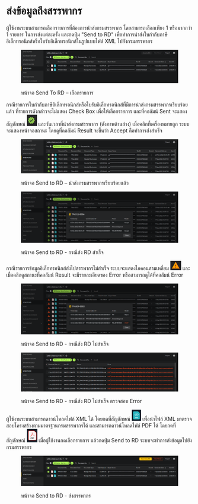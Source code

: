# ส่งข้อมูลถึงสรรพากร

ผู้ใช้งานระบบสามารถเลือกรายการที่ต้องการนำส่งกรมสรรพากร โดยสามารถเลือกเพียง 1 หรือมากกว่า 1 รายการ ในการส่งแต่ละครั้ง และกดปุ่ม "Send to RD" เพื่อทำการนำส่งใบกำกับภาษีอิเล็กทรอนิกส์หรือใบรับอิเล็กทรอนิกส์ในรูปแบบไฟล์ XML ไปยังกรมสรรพากร

<figure><img src="../../.gitbook/assets/image (44).png" alt=""><figcaption><p>หน้าจอ Send To RD – เลือกรายการ</p></figcaption></figure>

กรณีรายการใบกำกับภาษีอิเล็กทรอนิกส์หรือใบรับอิเล็กทรอนิกส์ที่มีการนำส่งกรมสรรพากรเรียบร้อยแล้ว ที่รายการดังกล่าวจะไม่แสดง Check Box เพื่อให้เลือกรายการ และที่คอลัมน์ Sent จะแสดงสัญลักษณ์ ![](<../../.gitbook/assets/image (43).png>) และวันเวลาที่นำส่งกรมสรรพากร (ดังภาพด้านล่าง) เมื่อคลิกที่เครื่องหมายถูก ระบบจะแสดงหน้าจอสถานะ โดยดูที่คอลัมน์ Result จะขึ้นว่า Accept คือทำการส่งสำเร็จ

<figure><img src="../../.gitbook/assets/image (97).png" alt=""><figcaption><p>หน้าจอ Send to RD – นำส่งกรมสรรพากรเรียบร้อยแล้ว</p></figcaption></figure>

<figure><img src="../../.gitbook/assets/image (23) (1).png" alt=""><figcaption><p>หน้าจอ Send to RD - กรณีส่ง RD สำเร็จ</p></figcaption></figure>

กรณีรายการข้อมูลอิเล็กทรอนิกส์ส่งไปสรรพากรไม่สำเร็จ ระบบจะแสดงไอคอนสามเหลี่ยม ![](<../../.gitbook/assets/image (29).png>) และเมื่อคลิกดูสถานะที่คอลัมน์ Result จะมีรายละเอียดของ Error หรือสามารถดูได้ที่คอลัมน์ Error

<figure><img src="../../.gitbook/assets/image (99).png" alt=""><figcaption><p>หน้าจอ Send to RD - กรณีส่ง RD ไม่สำเร็จ</p></figcaption></figure>

<figure><img src="../../.gitbook/assets/image (5) (1).png" alt=""><figcaption><p>หน้าจอ Send to RD - กรณีส่ง RD ไม่สำเร็จ ตรวจสอบ Error</p></figcaption></figure>

ผู้ใช้งานระบบสามารถดาวน์โหลดไฟล์ XML ได้ โดยกดที่สัญลักษณ์ ![](<../../.gitbook/assets/image (1) (1).png>) เพื่อนำไฟล์ XML มาตรวจสอบโครงสร้างตามมาตรฐานกรมสรรพากรได้ และสามารถดาวน์โหลดไฟล์ PDF ได้ โดยกดที่สัญลักษณ์ ![](<../../.gitbook/assets/image (93).png>) เมื่อผู้ใช้งานกดเลือกรายการ แล้วกดปุ่ม Send to RD ระบบจะทำการส่งข้อมูลไปยังกรมสรรพากร

<figure><img src="../../.gitbook/assets/image (85).png" alt=""><figcaption><p>หน้าจอ Send to RD - ส่งสรรพากร</p></figcaption></figure>
